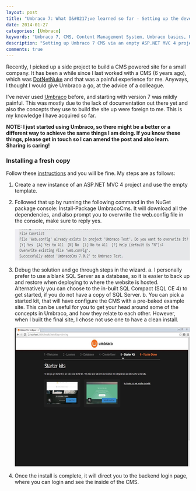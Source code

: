 ```yaml
---
layout: post
title: "Umbraco 7: What I&#8217;ve learned so far - Setting up the development environment"
date: 2014-01-27
categories: [Umbraco]
keywords: "Umbraco 7, CMS, Content Management System, Umbraco basics, Umbraco 7 Setup, NuGet"
description: "Setting up Umbraco 7 CMS via an empty ASP.NET MVC 4 project and NuGet."
comments: true
---
```

Recently, I picked up a side project to build a CMS powered site for a small company. It has been a while since I last
worked with a CMS (6 years ago), which was [DotNetNuke](http://www.dnnsoftware.com "DotNetNuke") and that
was a painful experience for me. Anyways, I thought I would give Umbraco a go, at the advice of a colleague.

I've never used [Umbraco](http://umbraco.com/ "Umbraco") before, and starting with version 7 was mildly painful.
This was mostly due to the lack of documentation out there yet and also the concepts they use to build the site up
were foreign to me. This is my knowledge I have acquired so far.

**NOTE: I just started using Umbraco, so there might be a better or a different way to achieve the same things I am
doing. If you know these things, please get in touch so I can amend the post and also learn. Sharing is caring!**

### Installing a fresh copy

Follow these [instructions](http://our.umbraco.org/documentation/installation/install-umbraco-with-nuget "instructions") 
and you will be fine. My steps are as follows:

1. Create a new instance of an ASP.NET MVC 4 project and use the empty template.
2. Followed that up by running the following command in the NuGet package console: Install-Package UmbracoCms. It will
   download all the dependencies, and also prompt you to overwrite the web.config file in the console, make sure to
   reply yes.

    <div class="centered">
       <img src="/images/nugetprompt.jpg"  alt="NuGet prompt" style="width: 640px; height: 86px" />
    </div>

3. Debug the solution and go through steps in the wizard.
    a. I personally prefer to use a blank SQL Server as a database, so it is easier to back up and restore when
       deploying to where the website is hosted. Alternatively you can choose to the in-built SQL Compact (SQL CE 4)
       to get started, if you do not have a copy of SQL Server.
    b. You can pick a started kit, that will have configure the CMS with a pre-baked example site. This can be useful
       for you to get your head around some of the concepts in Umbraco, and how they relate to each other. However,
       when I built the final site, I chose not use one to have a clean install.

    <div class="centered">
        <img src="/images/wizard.jpg"  alt="Wizard" style="width: 640px; height: 379px" />
    </div>

4. Once the install is complete, it will direct you to the backend login page, where you can login and see the inside of
the CMS.

